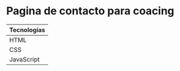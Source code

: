 # Pagina de contacto para coacing 
| Tecnologías |
| ----------- |
| HTML  |
| CSS |
| JavaScript |
